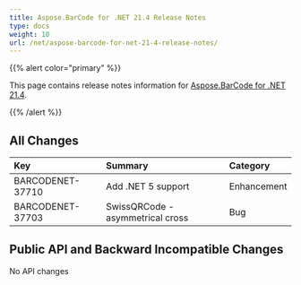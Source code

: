 ```yaml
---
title: Aspose.BarCode for .NET 21.4 Release Notes
type: docs
weight: 10
url: /net/aspose-barcode-for-net-21-4-release-notes/
---
```


{{% alert color="primary" %}} 

This page contains release notes information for [Aspose.BarCode for .NET 21.4](https://downloads.aspose.com/barcode/net/new-releases/aspose.barcode-for-.net-21.4/).

{{% /alert %}} 
## **All Changes**

|**Key**|**Summary**|**Category**|
| :- | :- | :- |
|BARCODENET-37710|Add .NET 5 support|Enhancement|
|BARCODENET-37703|SwissQRCode - asymmetrical cross|Bug|

## **Public API and Backward Incompatible Changes**

No API changes
